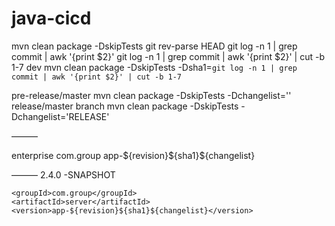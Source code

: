 # java-cicd
mvn clean package -DskipTests 
git rev-parse HEAD
git log -n 1 | grep commit | awk '{print $2}'
git log -n 1 | grep commit | awk '{print $2}' | cut -b 1-7
dev
mvn clean package -DskipTests -Dsha1=`git log -n 1 | grep commit | awk '{print $2}' | cut -b 1-7`

pre-release/master
mvn clean package -DskipTests -Dchangelist=''
release/master branch
mvn clean package -DskipTests -Dchangelist='RELEASE'



———

<parent>
        <artifactId>enterprise</artifactId>
        <groupId>com.group</groupId>
        <version>app-${revision}${sha1}${changelist}</version>
    </parent>

———
<properties>
 <revision>2.4.0</revision>
 <sha1></sha1>
        <changelist>-SNAPSHOT</changelist>
    </properties>



    <groupId>com.group</groupId>
    <artifactId>server</artifactId>
    <version>app-${revision}${sha1}${changelist}</version>
